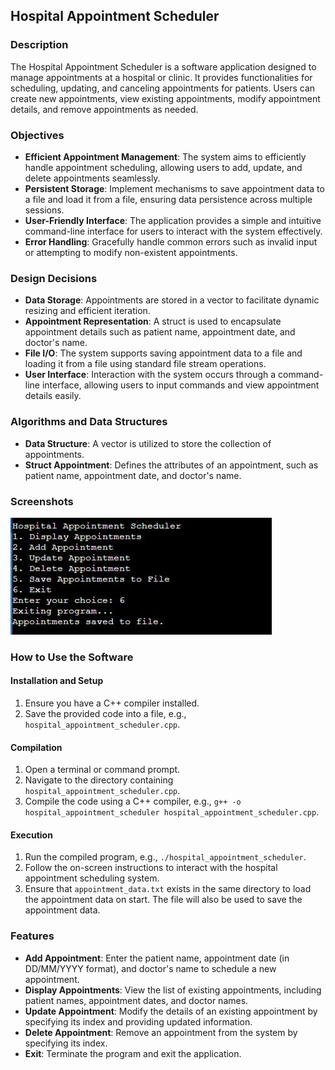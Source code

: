 ## Hospital Appointment Scheduler

### Description
The Hospital Appointment Scheduler is a software application designed to manage appointments at a hospital or clinic. It provides functionalities for scheduling, updating, and canceling appointments for patients. Users can create new appointments, view existing appointments, modify appointment details, and remove appointments as needed.

### Objectives
- **Efficient Appointment Management**: The system aims to efficiently handle appointment scheduling, allowing users to add, update, and delete appointments seamlessly.
- **Persistent Storage**: Implement mechanisms to save appointment data to a file and load it from a file, ensuring data persistence across multiple sessions.
- **User-Friendly Interface**: The application provides a simple and intuitive command-line interface for users to interact with the system effectively.
- **Error Handling**: Gracefully handle common errors such as invalid input or attempting to modify non-existent appointments.

### Design Decisions
- **Data Storage**: Appointments are stored in a vector to facilitate dynamic resizing and efficient iteration.
- **Appointment Representation**: A struct is used to encapsulate appointment details such as patient name, appointment date, and doctor's name.
- **File I/O**: The system supports saving appointment data to a file and loading it from a file using standard file stream operations.
- **User Interface**: Interaction with the system occurs through a command-line interface, allowing users to input commands and view appointment details easily.

### Algorithms and Data Structures
- **Data Structure**: A vector is utilized to store the collection of appointments.
- **Struct Appointment**: Defines the attributes of an appointment, such as patient name, appointment date, and doctor's name.

### Screenshots
![Project Screenshot](https://github.com/yanniiie/final-proect.cpp/raw/main/photo_2024-05-17_08-48-31.jpg)


### How to Use the Software
#### Installation and Setup
1. Ensure you have a C++ compiler installed.
2. Save the provided code into a file, e.g., `hospital_appointment_scheduler.cpp`.

#### Compilation
1. Open a terminal or command prompt.
2. Navigate to the directory containing `hospital_appointment_scheduler.cpp`.
3. Compile the code using a C++ compiler, e.g., `g++ -o hospital_appointment_scheduler hospital_appointment_scheduler.cpp`.

#### Execution
1. Run the compiled program, e.g., `./hospital_appointment_scheduler`.
2. Follow the on-screen instructions to interact with the hospital appointment scheduling system.
3. Ensure that `appointment_data.txt` exists in the same directory to load the appointment data on start. The file will also be used to save the appointment data.

### Features
- **Add Appointment**: Enter the patient name, appointment date (in DD/MM/YYYY format), and doctor's name to schedule a new appointment.
- **Display Appointments**: View the list of existing appointments, including patient names, appointment dates, and doctor names.
- **Update Appointment**: Modify the details of an existing appointment by specifying its index and providing updated information.
- **Delete Appointment**: Remove an appointment from the system by specifying its index.
- **Exit**: Terminate the program and exit the application.
